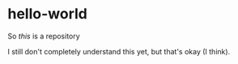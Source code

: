 # hello-world
So *this* is a repository

I still don't completely understand this yet, but that's okay (I think).
